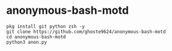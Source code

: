 # anonymous-bash-motd

```
pkg install git python zsh -y 
git clone https://github.com/ghoste9624/anonymous-bash-motd
cd anonymous-bash-motd
python3 anon.py
```
